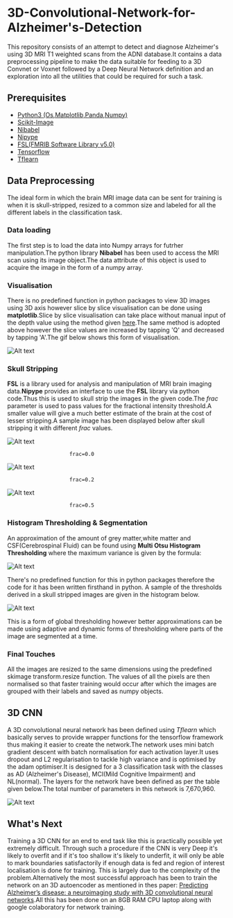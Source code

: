 # 3D-Convolutional-Network-for-Alzheimer's-Detection

This repository consists of an attempt to detect and diagnose Alzheimer's using 3D MRI T1 weighted scans from the ADNI database.It contains a data preprocessing pipeline to make the data suitable for feeding to a 3D Convnet or Voxnet followed by a Deep Neural Network definition and an exploration into all the utilities that could be required for such a task.

## Prerequisites 

* [Python3 (Os,Matplotlib,Panda,Numpy)](https://www.python.org/)
* [Scikit-Image](http://scikit-image.org/)
* [Nibabel](nipy.org/nibabel) 
* [Nipype](http://nipy.org/packages/nipype/index.html)
* [FSL(FMRIB Software Library v5.0)](https://fsl.fmrib.ox.ac.uk/fsl/fslwiki)
* [Tensorflow](https://www.tensorflow.org/)
* [Tflearn](http://tflearn.org/)

## Data Preprocessing

The ideal form in which the brain MRI image data can be sent for training is when it is skull-stripped, resized to a common size and labeled for all the different labels in the classification task.

### Data loading

The first step is to load the data into Numpy arrays for futrher manipulation.The python library **Nibabel** has been used to access the MRI scan using its image object.The data attribute of this object is used to acquire the image in the form of a numpy array.

### Visualisation

There is no predefined function in python packages to view 3D images using 3D axis however slice by slice visualisation can be done using **matplotlib**.Slice by slice visualisation can take place without manual input of the depth value using the method given [here](https://www.datacamp.com/community/tutorials/matplotlib-3d-volumetric-data).The same method is adopted above however the slice values are increased by tapping 'Q' and decreased by tapping 'A'.The gif below shows this form of visualisation.

![Alt text](https://github.com/RishalAggarwal/3D-Convnet-for-Alzheimer-s-Detection/blob/master/3D%20Convolutional%20Network%20for%20Alzheimer's%20Detection/brainscan/normal.gif)

### Skull Stripping

**FSL** is a library used for analysis and manipulation of MRI brain imaging data.**Nipype** provides an interface to use the **FSL** library via python code.Thus this is used to skull strip the images in the given code.The *frac* parameter is used to pass values for the fractional intensity threshold.A smaller value will give a much better estimate of the brain at the cost of lesser stripping.A sample image has been displayed below after skull stripping it with different *frac* values.

![Alt text](https://github.com/RishalAggarwal/3D-Convnet-for-Alzheimer-s-Detection/blob/master/3D%20Convolutional%20Network%20for%20Alzheimer's%20Detection/brainscan/normal.gif) 

                        frac=0.0

![Alt text](https://github.com/RishalAggarwal/3D-Convnet-for-Alzheimer-s-Detection/blob/master/3D%20Convolutional%20Network%20for%20Alzheimer's%20Detection/brainscan/ss02.gif) 

                        frac=0.2

![Alt text](https://github.com/RishalAggarwal/3D-Convnet-for-Alzheimer-s-Detection/blob/master/3D%20Convolutional%20Network%20for%20Alzheimer's%20Detection/brainscan/ss05.gif)

                        frac=0.5

### Histogram Thresholding & Segmentation

An approximation of the amount of grey matter,white matter and CSF(Cerebrospinal Fluid) can be found using **Multi Otsu Histogram Thresholding** where the maximum variance is given by the formula:

![Alt text](https://i.stack.imgur.com/xnGKm.jpg)

There's no predefined function for this in python packages therefore the code for it has been written firsthand in python. A sample of the thresholds derived in a skull stripped images are given in the histogram below. 

![Alt text](https://github.com/RishalAggarwal/3D-Convnet-for-Alzheimer-s-Detection/blob/master/3D%20Convolutional%20Network%20for%20Alzheimer's%20Detection/histogram/Figure_1.png)

This is a form of global thresholding however better approximations can be made using adaptive and dynamic forms of thresholding where parts of the image are segmented at a time.

### Final Touches

All the images are resized to the same dimensions using the predefined skimage transform.resize function. The values of all the pixels are then normalised so that faster training would occur after which the images are grouped with their labels and saved as numpy objects.

## 3D CNN

A 3D convolutional neural network has been defined using *Tflearn* which basically serves to provide wrapper functions for the tensorflow framework thus making it easier to create the network.The network uses mini batch gradient descent with batch normalisation for each activation layer.It uses dropout and L2 regularisation to tackle high variance and is optimised by the adam optimiser.It is designed for a 3 classification task with the classes as AD (Alzheimer's Disease), MCI(Mild Cognitive Impairment) and NL(normal). The layers for the network have been defined as per the table given below.The total number of parameters in this network is 7,670,960.

![Alt text](https://github.com/RishalAggarwal/3D-Convnet-for-Alzheimer-s-Detection/blob/master/3D%20Convolutional%20Network%20for%20Alzheimer's%20Detection/cnn%20table.png)

## What's Next

Training a 3D CNN for an end to end task like this is practically possible yet extremely difficult. Through such a procedure if the CNN is very Deep it's likely to overfit and if it's too shallow it's likely to underfit, it will only be able to mark boundaries satisfactorily if enough data is fed and region of interest localisation is done for training. This is largely due to the complexity of the problem.Alternatively the most successful approach has been to train the network on an 3D autoencoder as mentioned in thes paper: [ Predicting Alzheimer’s disease: a neuroimaging study with 3D convolutional neural networks](https://arxiv.org/pdf/1502.02506.pdf).All this has been done on an 8GB RAM CPU laptop along with google colaboratory for network training.


